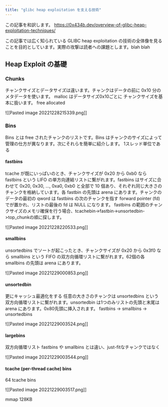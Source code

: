 ```yaml
---
title: "glibc heap exploitation を支える技術"
---
```


この記事を和訳します。
https://0x434b.dev/overview-of-glibc-heap-exploitation-techniques/

この記事では広く知られている GLIBC heap exploitation の技術の全体像を見ることを目的としています。実際の攻撃は読者への課題とします。blah blah

## Heap Exploit の基礎
### Chunks
チャンクサイズとデータサイズは違います。チャンクはデータの前に 0x10 分のメタデータを使います。
malloc はデータサイズ0x10ごとに
チャンクサイズを基本に扱います。
free allocated

![[Pasted image 20221228215339.png]]

### Bins
Bins とは free されたチャンクのリストです。Bins はチャンクのサイズによって管理の仕方が異なります。次にそれらを簡単に紹介します。
1スレッド単位である

#### fastbins
tcache が既にいっぱいのとき、チャンクサイズが 0x20 から 0xb0 なら fastbins という LIFO の単方向連結リストに繋がれます。fastbins はサイズに合わせて 0x20, 0x30, ..., 0xa0, 0xb0 と全部で 10 個あり、それぞれ同じ大きさのチャンクを格納しています。各 fastbin の先頭は arena にあります。チャンクのデータの最初の qword は fastbins の次のチャンクを指す forward pointer (fd) でが置かれ、リストの最後の fd は NULL になります。
fastbins の範囲のチャンクサイズのメモリ確保を行う場合、tcachebin->fastbin->unsortedbin->top_chunkの順に探します。

![[Pasted image 20221228220533.png]]

#### smallbins
unsortedbins でソートが起こったとき、チャンクサイズが 0x20 から 0x3f0 なら smallbins という FIFO の双方向循環リストに繋がれます。62個の各 smallbins の先頭は arena にあります。

![[Pasted image 20221229000853.png]]

#### unsortedbin
更にキャッシュ最適化をする
任意の大きさのチャンクは unsortedbins という双方向循環リストに繋がれます。unsortedbin は1つのみリストの先頭と末尾は arena にあります。0x80先頭に挿入されます。
fastbins -> smallbins -> unsortedbins

![[Pasted image 20221229003524.png]]

#### largebins
双方向循環リスト
fastbins や smallbins とは違い、just-fitなチャンクではなく

![[Pasted image 20221229003544.png]]

#### tcache (per-thread cache) bins
64 tcache bins

![[Pasted image 20221229003517.png]]

mmap
128KB